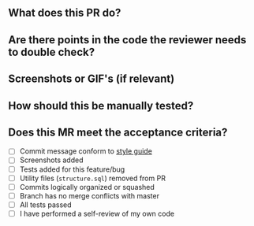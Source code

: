 ## What does this PR do?

## Are there points in the code the reviewer needs to double check?

## Screenshots or GIF's (if relevant)

## How should this be manually tested?

## Does this MR meet the acceptance criteria?
- [ ] Commit message conform to [style guide](https://github.com/GettUK/gett_ui/wiki/Commit-message)
- [ ] Screenshots added
- [ ] Tests added for this feature/bug
- [ ] Utility files (`structure.sql`) removed from PR
- [ ] Commits logically organized or squashed
- [ ] Branch has no merge conflicts with master
- [ ] All tests passed
- [ ] I have performed a self-review of my own code
